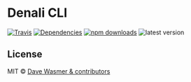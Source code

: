 # Denali CLI

[![Travis](https://img.shields.io/travis/denali-js/denali-cli.svg?style=flat-square)](https://travis-ci.org/denali-js/denali-cli)
[![Dependencies](https://img.shields.io/david/denali-js/denali-cli.svg?style=flat-square)](https://david-dm.org/denali-js/denali-cli)
[![npm downloads](https://img.shields.io/npm/dm/denali-cli.svg?style=flat-square)](https://www.npmjs.com/package/denali-cli)
![latest version](https://img.shields.io/npm/v/denali-cli.svg?style=flat-square)


## License

MIT © [Dave Wasmer & contributors](http://denalijs.org)
